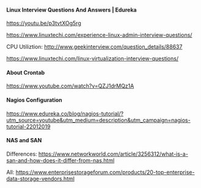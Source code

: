 #### Linux Interview Questions And Answers | Edureka

https://youtu.be/p3tvtXOg5rg

https://www.linuxtechi.com/experience-linux-admin-interview-questions/

CPU Utiliztion:
http://www.geekinterview.com/question_details/88637

https://www.linuxtechi.com/linux-virtualization-interview-questions/

#### About Crontab

https://www.youtube.com/watch?v=QZJ1drMQz1A

#### Nagios Configuration

https://www.edureka.co/blog/nagios-tutorial/?utm_source=youtube&utm_medium=description&utm_campaign=nagios-tutorial-22012019


#### NAS and SAN

Differences: 
https://www.networkworld.com/article/3256312/what-is-a-san-and-how-does-it-differ-from-nas.html

All:
https://www.enterprisestorageforum.com/products/20-top-enterprise-data-storage-vendors.html


